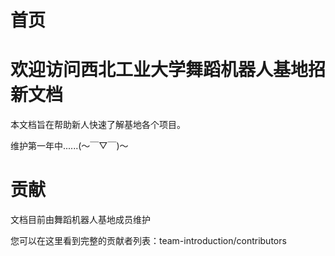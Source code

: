 # 首页

# 欢迎访问西北工业大学舞蹈机器人基地招新文档

本文档旨在帮助新人快速了解基地各个项目。

维护第一年中......(〜￣▽￣)〜


# 贡献
文档目前由舞蹈机器人基地成员维护

您可以在这里看到完整的贡献者列表：team-introduction/contributors

